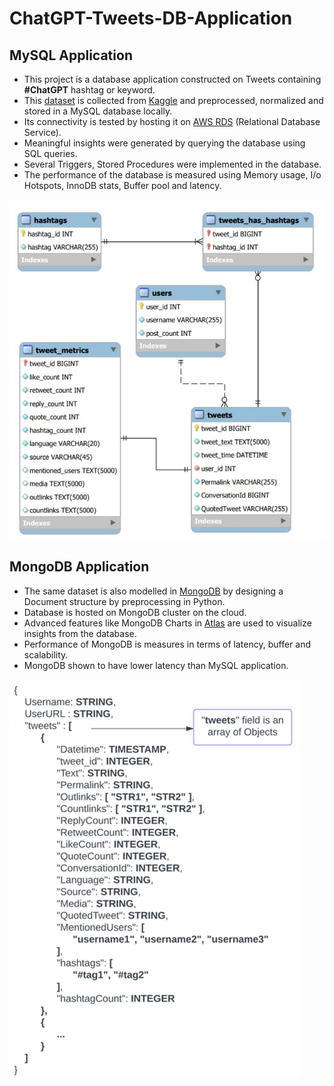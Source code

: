 # ChatGPT-Tweets-DB-Application

## MySQL Application

- This project is a database application constructed on Tweets containing **#ChatGPT** hashtag or keyword. 
- This [dataset](https://www.kaggle.com/datasets/tariqsays/chatgpt-twitter-dataset/) is collected from [Kaggle](https://www.kaggle.com/) and preprocessed, normalized and stored in a MySQL database locally. 
- Its connectivity is tested by hosting it on [AWS RDS](https://aws.amazon.com/rds/) (Relational Database Service).
- Meaningful insights were generated by querying the database using SQL queries.
- Several Triggers, Stored Procedures were implemented in the database.
- The performance of the database is measured using Memory usage, I/o Hotspots, InnoDB stats, Buffer pool and latency.

![image](./assets/sql-er-diagram.png)

## MongoDB Application

- The same dataset is also modelled in [MongoDB](https://www.mongodb.com/) by designing a Document structure by preprocessing in Python.
- Database is hosted on MongoDB cluster on the cloud.
- Advanced features like MongoDB Charts in [Atlas](https://www.mongodb.com/atlas) are used to visualize insights from the database.
- Performance of MongoDB is measures in terms of latency, buffer and scalability.
- MongoDB shown to have lower latency than MySQL application. 

![image](./assets/mongo-doc-diagram.png)
